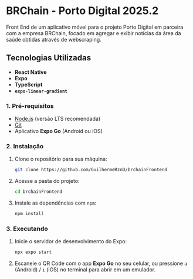 # BRChain - Porto Digital 2025.2

Front End de um aplicativo móvel para o projeto Porto Digital em parceira com a empresa BRChain, focado em agregar e exibir notícias da área da saúde obtidas através de webscraping.

## Tecnologias Utilizadas

* **React Native**
* **Expo**
* **TypeScript**
* **`expo-linear-gradient`**

### 1. Pré-requisitos

* [Node.js](https://nodejs.org/en/) (versão LTS recomendada)
* [Git](https://git-scm.com/)
* Aplicativo **Expo Go** (Android ou iOS)

### 2. Instalação

1.  Clone o repositório para sua máquina:
    ```bash
    git clone https://github.com/GuilhermeRznD/brchainFrontend
    ```

2.  Acesse a pasta do projeto:
    ```bash
    cd brchainFrontend
    ```

3.  Instale as dependências com `npm`:
    ```bash
    npm install
    ```

### 3. Executando

1.  Inicie o servidor de desenvolvimento do Expo:
    ```bash
    npx expo start
    ```

2.  Escaneie o QR Code com o app **Expo Go** no seu celular, ou pressione `a` (Android) / `i` (iOS) no terminal para abrir em um emulador.
